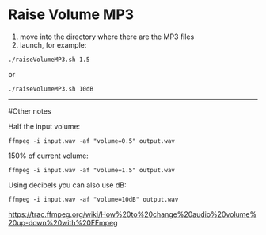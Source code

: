 # Raise Volume MP3

1. move into the directory where there are the MP3 files
2. launch, for example: 

`./raiseVolumeMP3.sh 1.5`

or

`./raiseVolumeMP3.sh 10dB`

-----------------

#Other notes

Half the input volume:

`ffmpeg -i input.wav -af "volume=0.5" output.wav`

150% of current volume:

`ffmpeg -i input.wav -af "volume=1.5" output.wav`

Using decibels you can also use dB:

`ffmpeg -i input.wav -af "volume=10dB" output.wav`

https://trac.ffmpeg.org/wiki/How%20to%20change%20audio%20volume%20up-down%20with%20FFmpeg

